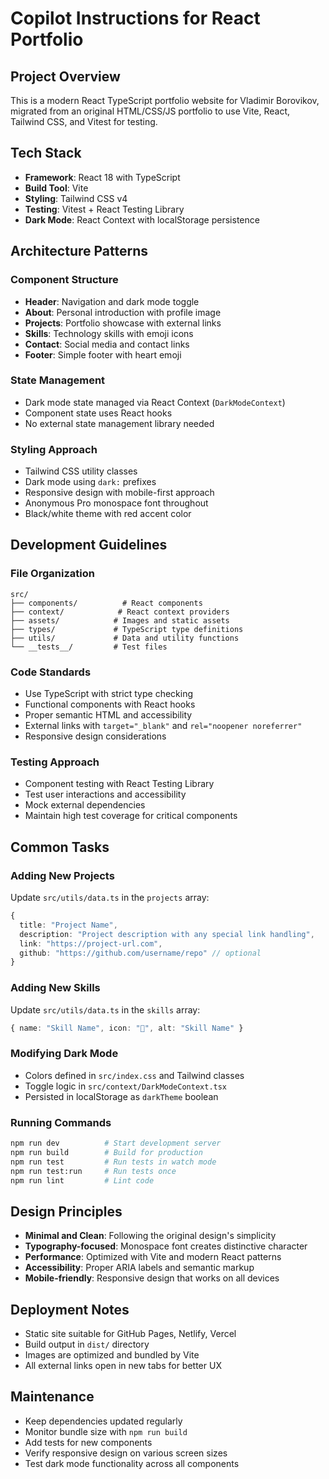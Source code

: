 # Copilot Instructions for React Portfolio

## Project Overview
This is a modern React TypeScript portfolio website for Vladimir Borovikov, migrated from an original HTML/CSS/JS portfolio to use Vite, React, Tailwind CSS, and Vitest for testing.

## Tech Stack
- **Framework**: React 18 with TypeScript
- **Build Tool**: Vite
- **Styling**: Tailwind CSS v4
- **Testing**: Vitest + React Testing Library
- **Dark Mode**: React Context with localStorage persistence

## Architecture Patterns

### Component Structure
- **Header**: Navigation and dark mode toggle
- **About**: Personal introduction with profile image
- **Projects**: Portfolio showcase with external links
- **Skills**: Technology skills with emoji icons
- **Contact**: Social media and contact links
- **Footer**: Simple footer with heart emoji

### State Management
- Dark mode state managed via React Context (`DarkModeContext`)
- Component state uses React hooks
- No external state management library needed

### Styling Approach
- Tailwind CSS utility classes
- Dark mode using `dark:` prefixes
- Responsive design with mobile-first approach
- Anonymous Pro monospace font throughout
- Black/white theme with red accent color

## Development Guidelines

### File Organization
```
src/
├── components/          # React components
├── context/            # React context providers
├── assets/            # Images and static assets
├── types/             # TypeScript type definitions
├── utils/             # Data and utility functions
└── __tests__/         # Test files
```

### Code Standards
- Use TypeScript with strict type checking
- Functional components with React hooks
- Proper semantic HTML and accessibility
- External links with `target="_blank"` and `rel="noopener noreferrer"`
- Responsive design considerations

### Testing Approach
- Component testing with React Testing Library
- Test user interactions and accessibility
- Mock external dependencies
- Maintain high test coverage for critical components

## Common Tasks

### Adding New Projects
Update `src/utils/data.ts` in the `projects` array:
```typescript
{
  title: "Project Name",
  description: "Project description with any special link handling",
  link: "https://project-url.com",
  github: "https://github.com/username/repo" // optional
}
```

### Adding New Skills
Update `src/utils/data.ts` in the `skills` array:
```typescript
{ name: "Skill Name", icon: "🚀", alt: "Skill Name" }
```

### Modifying Dark Mode
- Colors defined in `src/index.css` and Tailwind classes
- Toggle logic in `src/context/DarkModeContext.tsx`
- Persisted in localStorage as `darkTheme` boolean

### Running Commands
```bash
npm run dev          # Start development server
npm run build        # Build for production
npm run test         # Run tests in watch mode
npm run test:run     # Run tests once
npm run lint         # Lint code
```

## Design Principles
- **Minimal and Clean**: Following the original design's simplicity
- **Typography-focused**: Monospace font creates distinctive character
- **Performance**: Optimized with Vite and modern React patterns
- **Accessibility**: Proper ARIA labels and semantic markup
- **Mobile-friendly**: Responsive design that works on all devices

## Deployment Notes
- Static site suitable for GitHub Pages, Netlify, Vercel
- Build output in `dist/` directory
- Images are optimized and bundled by Vite
- All external links open in new tabs for better UX

## Maintenance
- Keep dependencies updated regularly
- Monitor bundle size with `npm run build`
- Add tests for new components
- Verify responsive design on various screen sizes
- Test dark mode functionality across all components